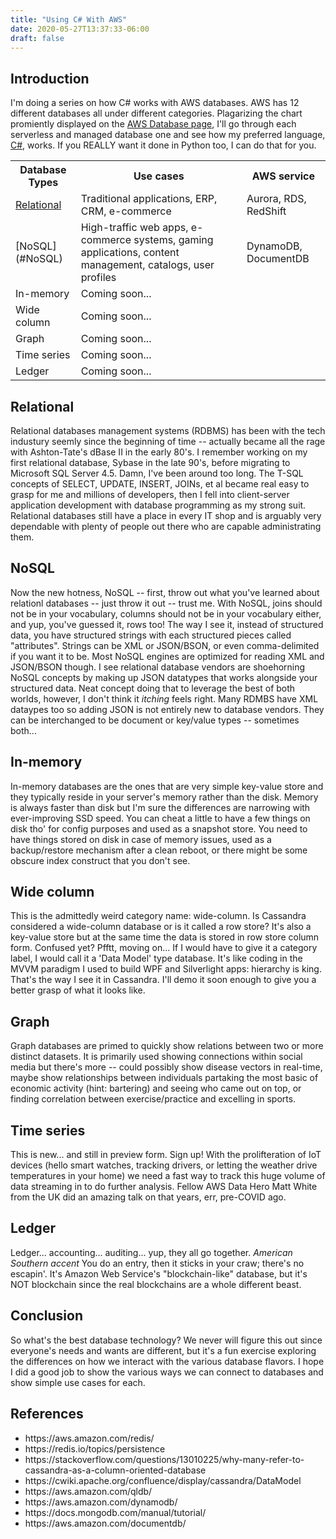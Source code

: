 ```yaml
---
title: "Using C# With AWS"
date: 2020-05-27T13:37:33-06:00
draft: false
---
```


## Introduction ##

I'm doing a series on how C# works with AWS databases. AWS has 12 different databases all under different categories. Plagarizing the chart promiently displayed on the <a href="https://aws.amazon.com/products/databases/">AWS Database page</a>, I'll go through each serverless and managed database one and see how my preferred language, <a href="https://github.com/dotnet/csharplang">C#</a>, works. If you REALLY want it done in Python too, I can do that for you.

<table>
<tr>
<th>Database Types</th>
<th>Use cases</th>
<th>AWS service</th>
</tr>
<tr>
<td><a href="#Relational">Relational</a></td>
<td>Traditional applications, ERP, CRM, e-commerce</td>
<td>Aurora, RDS, RedShift</td>
</tr>
<tr>
<td>[NoSQL](#NoSQL)</td>
<td>High-traffic web apps, e-commerce systems, gaming applications, content management, catalogs, user profiles</td>
<td>DynamoDB, DocumentDB</td>
</tr>
<tr>
<td>In-memory</td>
<td>Coming soon...</td>
<td></td>
</tr>
<tr>
<td>Wide column</td>
<td>Coming soon...</td>
<td></td>
</tr>
<tr>
<td>Graph</td>
<td>Coming soon...</td>
<td></td>
</tr>
<tr>
<td>Time series</td>
<td>Coming soon...</td>
<td></td>
</tr>
<tr>
<td>Ledger</td>
<td>Coming soon...</td>
<td></td>
</tr>
</table>

## Relational ##

<a name="Relational"></a>
Relational databases management systems (RDBMS) has been with the tech industury seemly since the beginning of time -- actually became all the rage with Ashton-Tate's dBase II in the early 80's. I remember working on my first relational database, Sybase in the late 90's, before migrating to Microsoft SQL Server 4.5. Damn, I've been around too long. The T-SQL concepts of SELECT, UPDATE, INSERT, JOINs, et al became real easy to grasp for me and millions of developers, then I fell into client-server application development with database programming as my strong suit. Relational databases still have a place in every IT shop and is arguably very dependable with plenty of people out there who are capable administrating them. 
## NoSQL ##
Now the new hotness, NoSQL -- first, throw out what you've learned about relationl databases -- just throw it out -- trust me. With NoSQL, joins should not be in your vocabulary, columns should not be in your vocabulary either, and yup, you've guessed it, rows too! The way I see it, instead of structured data, you have structured strings with each structured pieces called "attributes". Strings can be XML or JSON/BSON, or even comma-delimited if you want it to be. Most NoSQL engines are optimized for reading XML and JSON/BSON though. I see relational database vendors are shoehorning NoSQL concepts by making up JSON datatypes that works alongside your structured data. Neat concept doing that to leverage the best of both worlds, however, I don't think it <em>itching</em> feels right. Many RDMBS have XML dataypes too so adding JSON is not entirely new to database vendors. They can be interchanged to be document or key/value types -- sometimes both...

## In-memory ##

In-memory databases are the ones that are very simple key-value store and they typically reside in your server's memory rather than the disk. Memory is always faster than disk but I'm sure the differences are narrowing with ever-improving SSD speed. You can cheat a little to have a few things on disk tho' for config purposes and used as a snapshot store. You need to have things stored on disk in case of memory issues, used as a backup/restore mechanism after a clean reboot, or there might be some obscure index construct that you don't see.

## Wide column ##

This is the admittedly weird category name: wide-column. Is Cassandra considered a wide-column database or is it called a row store? It's also a key-value store but at the same time the data is stored in row store column form. Confused yet? Pfftt, moving on... If I would have to give it a category label, I would call it a 'Data Model' type database. It's like coding in the MVVM paradigm I used to build WPF and Silverlight apps: hierarchy is king. That's the way I see it in Cassandra. I'll demo it soon enough to give you a better grasp of what it looks like.

## Graph ##

Graph databases are primed to quickly show relations between two or more distinct datasets. It is primarily used showing connections within social media but there's more -- could possibly show disease vectors in real-time, maybe show relationships between individuals partaking the most basic of economic activity (hint: bartering) and seeing who came out on top, or finding correlation between exercise/practice and excelling in sports. 

## Time series ##

This is new... and still in preview form. Sign up! With the prolifteration of IoT devices (hello smart watches, tracking drivers, or letting the weather drive temperatures in your home) we need a fast way to track this huge volume of data streaming in to do further analysis. Fellow AWS Data Hero Matt White from the UK did an amazing talk on that years, err, pre-COVID ago. 

## Ledger ##

Ledger... accounting... auditing... yup, they all go together. <em>American Southern accent</em> You do an entry, then it sticks in your craw; there's no escapin'. It's Amazon Web Service's "blockchain-like" database, but it's NOT blockchain since the real blockchains are a whole different beast.

## Conclusion ##

So what's the best database technology? We never will figure this out since everyone's needs and wants are different, but it's a fun exercise exploring the differences on how we interact with the various database flavors. I hope I did a good job to show the various ways we can connect to databases and show  simple use cases for each. 

## References ##

<ul>
<li>https://aws.amazon.com/redis/</li>
<li>https://redis.io/topics/persistence</li>
<li>https://stackoverflow.com/questions/13010225/why-many-refer-to-cassandra-as-a-column-oriented-database</li>
<li>https://cwiki.apache.org/confluence/display/cassandra/DataModel</li>
<li>https://aws.amazon.com/qldb/</li>
<li>https://aws.amazon.com/dynamodb/</li>
<li>https://docs.mongodb.com/manual/tutorial/</li>
<li>https://aws.amazon.com/documentdb/</li>
</ul>
